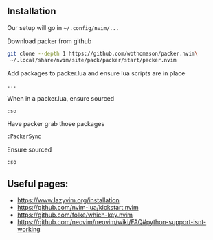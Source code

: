 ## Installation
Our setup will go in `~/.config/nvim/...`

Download packer from github
```bash
git clone --depth 1 https://github.com/wbthomason/packer.nvim\
 ~/.local/share/nvim/site/pack/packer/start/packer.nvim
```

Add packages to packer.lua and ensure lua scripts are in place
```
...
```

When in a packer.lua, ensure sourced
```bash
:so
```

Have packer grab those packages
```bash
:PackerSync
```

Ensure sourced
```bash
:so
```

## Useful pages:
* https://www.lazyvim.org/installation
* https://github.com/nvim-lua/kickstart.nvim
* https://github.com/folke/which-key.nvim
* https://github.com/neovim/neovim/wiki/FAQ#python-support-isnt-working